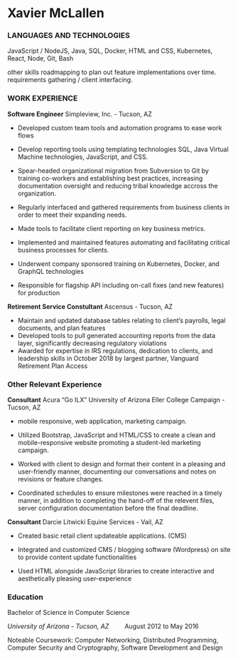 # Xavier McLallen

### LANGUAGES AND TECHNOLOGIES

JavaScript / NodeJS, Java, SQL, Docker, HTML and CSS, Kubernetes, React, Node, Git, Bash

other skills
  roadmapping to plan out feature implementations over time. requirements gathering / client interfacing. 

### WORK EXPERIENCE

<span>**Software Engineer**</span>
Simpleview, Inc. - Tucson, AZ


-   Developed custom team tools and automation programs to ease work flows
-   Develop reporting tools using templating technologies SQL, Java Virtual Machine technologies, JavaScript, and CSS.
-   Spear-headed organizational migration from Subversion to Git by training co-workers and establishing best practices, increasing documentation oversight and reducing tribal knowledge accross the organization. 
-   Regularly interfaced and gathered requirements from business clients in order to meet their expanding needs. 

  

-   Made tools to facilitate client reporting on key business metrics. 
-   Implemented and maintained features automating and facilitating critical business processes for clients.
-   Underwent company sponsored training on Kubernetes, Docker, and GraphQL technologies
-   Responsible for flagship API including on-call fixes (and new features) for production

<span>**Retirement Service Constultant**</span>
Ascensus - Tucson, AZ

-   Maintain and updated database tables relating to client’s payrolls, legal documents, and plan features
-   Developed tools to pull generated accounting reports from the data layer, significantly decreasing regulatory violations
-   Awarded for expertise in IRS regulations, dedication to clients, and leadership skills in October 2018 by largest partner, Vanguard Retirement Plan Access


### Other Relevant Experience

<span>**Consultant**</span>
Acura “Go ILX” University of Arizona Eller College Campaign - Tucson, AZ

  - mobile responsive, web application, marketing campaign.

-   Utilized Bootstrap, JavaScript and HTML/CSS to create a clean and mobile-responsive website promoting a student-led marketing campaign.

-   Worked with client to design and format their content in a pleasing and user-friendly manner, documenting our conversations and notes on revisions or feature changes.

-   Coordinated schedules to ensure milestones were reached in a timely manner, in addition to completing the hand-off of the relevent files, server configuration documentation before the final deadline.

<span>**Consultant**</span>
Darcie Litwicki Equine Services - Vail, AZ
-   Created basic retail client updateable applications. (CMS)

-   Integrated and customized CMS / blogging software (Wordpress) on site to provide content update functionalities

-   Used HTML alongside JavaScript libraries to create interactive and aesthetically pleasing user-experience


### Education

Bachelor of Science in Computer Science

<span>*University of Arizona - Tucson, AZ*</span> &nbsp;&nbsp;&nbsp;&nbsp;&nbsp;&nbsp;&nbsp; August 2012 to May 2016

Noteable Coursework: Computer Networking, Distributed Programming, Computer Security and Cryptography, Software Development and Design
